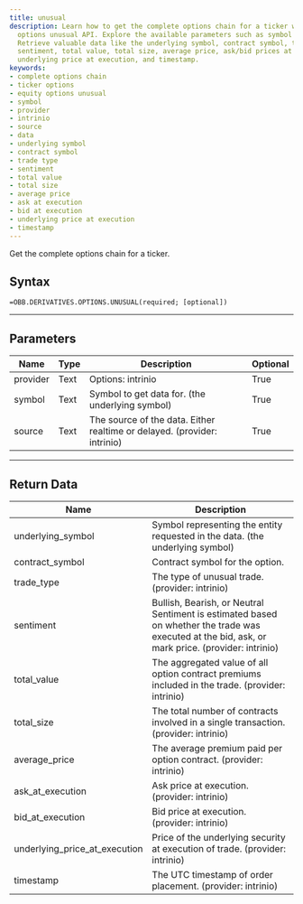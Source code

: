 ```yaml
---
title: unusual
description: Learn how to get the complete options chain for a ticker with the equity
  options unusual API. Explore the available parameters such as symbol and provider.
  Retrieve valuable data like the underlying symbol, contract symbol, trade type,
  sentiment, total value, total size, average price, ask/bid prices at execution,
  underlying price at execution, and timestamp.
keywords: 
- complete options chain
- ticker options
- equity options unusual
- symbol
- provider
- intrinio
- source
- data
- underlying symbol
- contract symbol
- trade type
- sentiment
- total value
- total size
- average price
- ask at execution
- bid at execution
- underlying price at execution
- timestamp
---
```


<!-- markdownlint-disable MD041 -->

Get the complete options chain for a ticker.

## Syntax

```excel wordwrap
=OBB.DERIVATIVES.OPTIONS.UNUSUAL(required; [optional])
```

---

## Parameters

| Name | Type | Description | Optional |
| ---- | ---- | ----------- | -------- |
| provider | Text | Options: intrinio | True |
| symbol | Text | Symbol to get data for. (the underlying symbol) | True |
| source | Text | The source of the data. Either realtime or delayed. (provider: intrinio) | True |

---

## Return Data

| Name | Description |
| ---- | ----------- |
| underlying_symbol | Symbol representing the entity requested in the data. (the underlying symbol)  |
| contract_symbol | Contract symbol for the option.  |
| trade_type | The type of unusual trade. (provider: intrinio) |
| sentiment | Bullish, Bearish, or Neutral Sentiment is estimated based on whether the trade was executed at the bid, ask, or mark price. (provider: intrinio) |
| total_value | The aggregated value of all option contract premiums included in the trade. (provider: intrinio) |
| total_size | The total number of contracts involved in a single transaction. (provider: intrinio) |
| average_price | The average premium paid per option contract. (provider: intrinio) |
| ask_at_execution | Ask price at execution. (provider: intrinio) |
| bid_at_execution | Bid price at execution. (provider: intrinio) |
| underlying_price_at_execution | Price of the underlying security at execution of trade. (provider: intrinio) |
| timestamp | The UTC timestamp of order placement. (provider: intrinio) |
